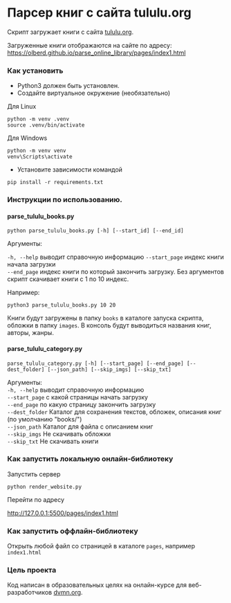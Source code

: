 # Парсер книг с сайта tululu.org  

Скрипт загружает книги с сайта [tululu.org](https://tululu.org/). 

Загруженные книги отображаются на сайте по адресу: 
https://olberd.github.io/parse_online_library/pages/index1.html

### Как установить  

- Python3 должен быть установлен.
- Создайте виртуальное окружение (необязательно)

Для Linux
```
python -m venv .venv
source .venv/bin/activate
```
Для Windows
```
python -m venv venv
venv\Scripts\activate
```
- Установите зависимости командой 
```
pip install -r requirements.txt
```

### Инструкции по использованию.
#### parse_tululu_books.py
```
python parse_tululu_books.py [-h] [--start_id] [--end_id]
```
Аргументы:

`-h, --help` выводит справочную информацию
`--start_page` индекс книги начала загрузки  
`--end_page` индекс книги по который закончить загрузку.
Без аргументов скрипт скачивает книги с 1 по 10 индекс.


Например:
```
python3 parse_tululu_books.py 10 20
```
Книги будут загружены в папку `books` в каталоге запуска скрипта, обложки в папку `images`.
В консоль будут выводиться названия книг, авторы, жанры.

#### parse_tululu_category.py

```
parse_tululu_category.py [-h] [--start_page] [--end_page] [--dest_folder] [--json_path] [--skip_imgs] [--skip_txt]
```
Аргументы:  
`-h, --help` выводит справочную информацию  
`--start_page` с какой страницы начать загрузку  
`--end_page` по какую страницу закончить загрузку  
`--dest_folder` Каталог для сохранения текстов, обложек, описания книг (по умолчанию "books/")   
`--json_path` Каталог для файла с описанием книг  
`--skip_imgs` Не скачивать обложки  
`--skip_txt` Не скачивать книги

### Как запустить локальную онлайн-библиотеку
Запустить сервер 
```
python render_website.py
```
Перейти по адресу 

http://127.0.0.1:5500/pages/index1.html

### Как запустить оффлайн-библиотеку
Открыть любой файл со страницей в каталоге `pages`, например `index1.html`

### Цель проекта

Код написан в образовательных целях на онлайн-курсе для веб-разработчиков [dvmn.org](https://dvmn.org/).